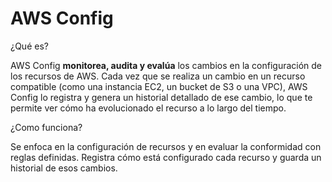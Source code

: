 # AWS Config

¿Qué es?

AWS Config **monitorea, audita y evalúa** los cambios en la configuración de los recursos de AWS. Cada vez que se realiza un cambio en un recurso compatible (como una instancia EC2, un bucket de S3 o una VPC), AWS Config lo registra y genera un historial detallado de ese cambio, lo que te permite ver cómo ha evolucionado el recurso a lo largo del tiempo.

¿Como funciona?

Se enfoca en la configuración de recursos y en evaluar la conformidad con reglas definidas. Registra cómo está configurado cada recurso y guarda un historial de esos cambios.